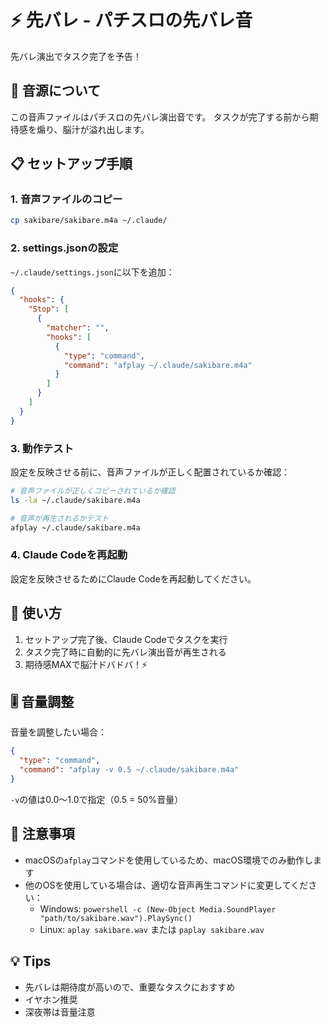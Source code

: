 # ⚡ 先バレ - パチスロの先バレ音

先バレ演出でタスク完了を予告！

## 🎵 音源について

この音声ファイルはパチスロの先バレ演出音です。
タスクが完了する前から期待感を煽り、脳汁が溢れ出します。

## 📋 セットアップ手順

### 1. 音声ファイルのコピー

```bash
cp sakibare/sakibare.m4a ~/.claude/
```

### 2. settings.jsonの設定

`~/.claude/settings.json`に以下を追加：

```json
{
  "hooks": {
    "Stop": [
      {
        "matcher": "",
        "hooks": [
          {
            "type": "command",
            "command": "afplay ~/.claude/sakibare.m4a"
          }
        ]
      }
    ]
  }
}
```

### 3. 動作テスト

設定を反映させる前に、音声ファイルが正しく配置されているか確認：

```bash
# 音声ファイルが正しくコピーされているか確認
ls -la ~/.claude/sakibare.m4a

# 音声が再生されるかテスト
afplay ~/.claude/sakibare.m4a
```

### 4. Claude Codeを再起動

設定を反映させるためにClaude Codeを再起動してください。

## 🎉 使い方

1. セットアップ完了後、Claude Codeでタスクを実行
2. タスク完了時に自動的に先バレ演出音が再生される
3. 期待感MAXで脳汁ドバドバ！⚡

## 🎚️ 音量調整

音量を調整したい場合：

```json
{
  "type": "command",
  "command": "afplay -v 0.5 ~/.claude/sakibare.m4a"
}
```

`-v`の値は0.0〜1.0で指定（0.5 = 50%音量）

## 📝 注意事項

- macOSの`afplay`コマンドを使用しているため、macOS環境でのみ動作します
- 他のOSを使用している場合は、適切な音声再生コマンドに変更してください：
  - Windows: `powershell -c (New-Object Media.SoundPlayer "path/to/sakibare.wav").PlaySync()`
  - Linux: `aplay sakibare.wav` または `paplay sakibare.wav`

## 💡 Tips

- 先バレは期待度が高いので、重要なタスクにおすすめ
- イヤホン推奨
- 深夜帯は音量注意
